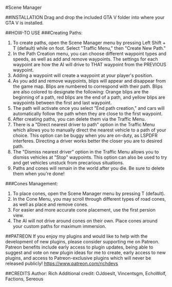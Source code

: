 #Scene Manager

##INSTALLATION
Drag and drop the included GTA V folder into where your GTA V is installed.

##HOW-TO USE
###Creating Paths:
1.  To create paths, open the Scene Manager menu by pressing Left Shift + T (default) while on foot.  Select "Traffic Menu," then "Create New Path."  
2.  In the Path Creation menu, you can choose different waypoint types and speeds, as well as add and remove waypoints.  The settings for each waypoint are how the AI will drive to THAT waypoint from the PREVIOUS waypoint.
3.  Adding a waypoint will create a waypoint at your player's position.
4.  As you add and remove waypoints, blips will appear and disappear from the game map.  Blips are numbered to correspond with their path.  Blips are also colored to designate the following:  Orange blips are the beginning of a path, red blips are the end of a path, and yellow blips are waypoints between the first and last waypoint.
5.  The path will activate once you select "End path creation," and cars will automatically follow the path when they are close to the first waypoint.
6.  After creating paths, you can delete them via the Traffic Menu.
7.  There is a "Direct nearest driver to path" option in the Traffic Menu which allows you to manually direct the nearest vehicle to a path of your choice.  This option can be buggy when you are on-duty, as LSPDFR interferes.  Directing a driver works better the closer you are to desired path.
8.  The "Dismiss nearest driver" option in the Traffic Menu allows you to dismiss vehicles at "Stop" waypoints.  This option can also be used to try and get vehicles unstuck from precarious situations.
9.  Paths and cones will remain in the world after you die.  Be sure to delete them when you're done!

###Cones Management:
1.  To place cones, open the Scene Manager menu by pressing T (default).
2.  In the Cone Menu, you may scroll through different types of road cones, as well as place and remove cones.
3.  For easier and more accurate cone placement, use the first persion view.
4.  The AI will not drive around cones on their own.  Place cones around your custom paths for maximum immersion.

##PATREON
If you enjoy my plugins and would like to help with the development of new plugins, please consider supporting me on Patreon.  Patreon benefits include early access to plugin updates, being able to suggest and vote on new plugin ideas for me to create, early access to new plugins, and access to Patreon-exclusive plugins which will never be released publicly!
https://www.patreon.com/richdevs


##CREDITS
Author: Rich
Additional credit:  OJdoesIt, Vincentsgm, EchoWolf, Factions, Sereous
